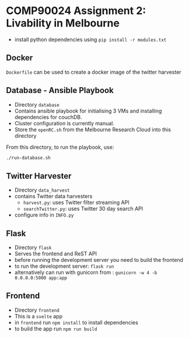 # COMP90024 Assignment 2: Livability in Melbourne

- install python dependencies using `pip install -r modules.txt`
 
## Docker

`Dockerfile` can be used to create a docker image of the twitter harvester

## Database - Ansible Playbook 

- Directory `database`
- Contains ansible playbook for initialising 3 VMs and installing dependencies for couchDB.
- Cluster configuration is currently manual.
- Store the `openRC.sh` from the Melbourne Research Cloud into this directory
 
From this directory, to run the playbook, use:

```bash
./run-database.sh
```

## Twitter Harvester 

- Directory `data_harvest`
- contains Twitter data harvesters
  - `harvest.py`: uses Twitter filter streaming API
  - `searchTwitter.py`: uses Twitter 30 day search API 
- configure info in `INFO.py`

## Flask 

- Directory `flask`
- Serves the frontend and ReST API
- before running the development server you need to build the frontend
- to run the development server: `flask run`
- alternatively can run with gunicorn from : `gunicorn -w 4 -b 0.0.0.0:5000 app:app`

## Frontend

- Directory `frontend`
- This is a `svelte` app
- in `frontend` run `npm install` to install dependencies
- to build the app run `npm run build`